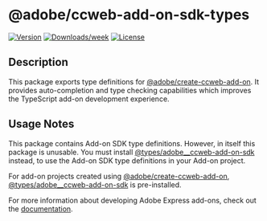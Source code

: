 # @adobe/ccweb-add-on-sdk-types

[![Version](https://img.shields.io/npm/v/@adobe/ccweb-add-on-sdk-types.svg)](https://npmjs.org/package/@adobe/ccweb-add-on-sdk-types)
[![Downloads/week](https://img.shields.io/npm/dw/@adobe/ccweb-add-on-sdk-types.svg)](https://npmjs.org/package/@adobe/ccweb-add-on-sdk-types)
[![License](https://img.shields.io/badge/License-MIT-blue.svg)](https://opensource.org/license/mit)

## Description

This package exports type definitions for [@adobe/create-ccweb-add-on](https://www.npmjs.com/package/@adobe/create-ccweb-add-on). It provides auto-completion and type checking capabilities which improves the TypeScript add-on development experience.

## Usage Notes

This package contains Add-on SDK type definitions. However, in itself this package is unusable. You must install [@types/adobe\_\_ccweb-add-on-sdk](https://www.npmjs.com/package/@types/adobe__ccweb-add-on-sdk) instead, to use the Add-on SDK type definitions in your Add-on project.

For add-on projects created using [@adobe/create-ccweb-add-on](https://www.npmjs.com/package/@adobe/create-ccweb-add-on), [@types/adobe\_\_ccweb-add-on-sdk](https://www.npmjs.com/package/@types/adobe__ccweb-add-on-sdk) is pre-installed.

For more information about developing Adobe Express add-ons, check out the [documentation](https://developer.adobe.com/express/add-ons/).
